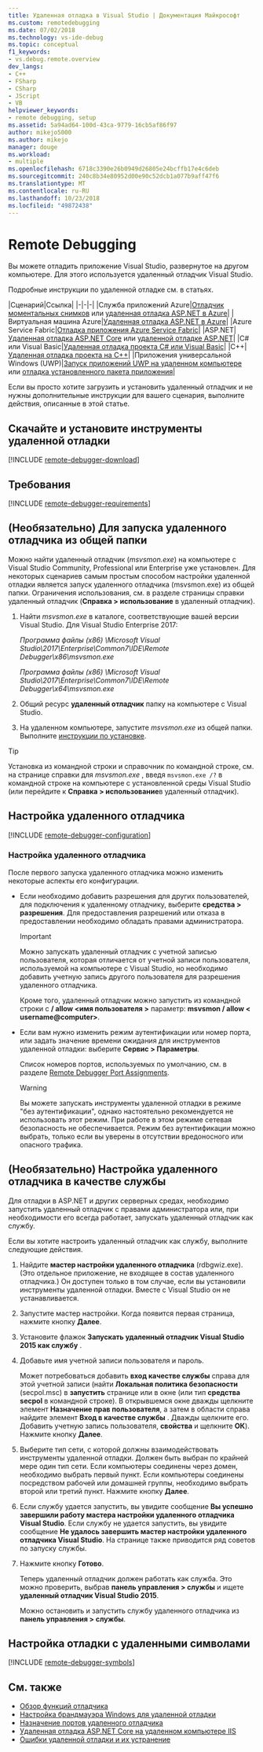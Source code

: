 ```yaml
---
title: Удаленная отладка в Visual Studio | Документация Майкрософт
ms.custom: remotedebugging
ms.date: 07/02/2018
ms.technology: vs-ide-debug
ms.topic: conceptual
f1_keywords:
- vs.debug.remote.overview
dev_langs:
- C++
- FSharp
- CSharp
- JScript
- VB
helpviewer_keywords:
- remote debugging, setup
ms.assetid: 5a94ad64-100d-43ca-9779-16cb5af86f97
author: mikejo5000
ms.author: mikejo
manager: douge
ms.workload:
- multiple
ms.openlocfilehash: 6718c3390e26b0949d26805e24bcffb17e4c6deb
ms.sourcegitcommit: 240c8b34e80952d00e90c52dcb1a077b9aff47f6
ms.translationtype: MT
ms.contentlocale: ru-RU
ms.lasthandoff: 10/23/2018
ms.locfileid: "49872438"
---
```

# <a name="remote-debugging"></a>Remote Debugging
Вы можете отладить приложение Visual Studio, развернутое на другом компьютере. Для этого используется удаленный отладчик Visual Studio.

Подробные инструкции по удаленной отладке см. в статьях.

|Сценарий|Ссылка|
|-|-|-|
|Служба приложений Azure|[Отладчик моментальных снимков](../debugger/debug-live-azure-applications.md) или [удаленная отладка ASP.NET в Azure](../debugger/remote-debugging-azure.md)|
|Виртуальная машина Azure|[Удаленная отладка ASP.NET в Azure](../debugger/remote-debugging-azure.md)|
|Azure Service Fabric|[Отладка приложения Azure Service Fabric](/azure/service-fabric/service-fabric-debugging-your-application#debug-a-remote-service-fabric-application)|
|ASP.NET|[Удаленная отладка ASP.NET Core](../debugger/remote-debugging-aspnet-on-a-remote-iis-computer.md) или [удаленной отладке ASP.NET](../debugger/remote-debugging-aspnet-on-a-remote-iis-7-5-computer.md)|
|C# или Visual Basic|[Удаленная отладка проекта C# или Visual Basic](../debugger/remote-debugging-csharp.md)|
|C++|[Удаленная отладка проекта на C++](../debugger/remote-debugging-cpp.md)|
|Приложения универсальной Windows (UWP)|[Запуск приложений UWP на удаленном компьютере](../debugger/run-windows-store-apps-on-a-remote-machine.md) или [отладка установленного пакета приложения](../debugger/debug-installed-app-package.md)|

Если вы просто хотите загрузить и установить удаленный отладчик и не нужны дополнительные инструкции для вашего сценария, выполните действия, описанные в этой статье.

## <a name="download-and-install-the-remote-tools"></a>Скачайте и установите инструменты удаленной отладки

[!INCLUDE [remote-debugger-download](../debugger/includes/remote-debugger-download.md)]

## <a name="requirements_msvsmon"></a> Требования

[!INCLUDE [remote-debugger-requirements](../debugger/includes/remote-debugger-requirements.md)]

## <a name="fileshare_msvsmon"></a> (Необязательно) Для запуска удаленного отладчика из общей папки

Можно найти удаленный отладчик (*msvsmon.exe*) на компьютере с Visual Studio Community, Professional или Enterprise уже установлен. Для некоторых сценариев самым простым способом настройки удаленной отладки является запуск удаленного отладчика (msvsmon.exe) из общей папки. Ограничения использования, см. в разделе страницы справки удаленный отладчик (**Справка > использование** в удаленный отладчик).

1. Найти *msvsmon.exe* в каталоге, соответствующие вашей версии Visual Studio. Для Visual Studio Enterprise 2017:

      *Программа файлы (x86) \Microsoft Visual Studio\2017\Enterprise\Common7\IDE\Remote Debugger\x86\msvsmon.exe*

      *Программа файлы (x86) \Microsoft Visual Studio\2017\Enterprise\Common7\IDE\Remote Debugger\x64\msvsmon.exe*

2. Общий ресурс **удаленный отладчик** папку на компьютере с Visual Studio.

3. На удаленном компьютере, запустите *msvsmon.exe* из общей папки. Выполните [инструкции по установке](#bkmk_setup).

> [!TIP]
> Установка из командной строки и справочник по командной строке, см. на странице справки для *msvsmon.exe* , введя ``msvsmon.exe /?`` в командной строке на компьютере с установленной среды Visual Studio (или перейдите к **Справка > использование**в удаленный отладчик).

## <a name="bkmk_setup"></a> Настройка удаленного отладчика

[!INCLUDE [remote-debugger-configuration](../debugger/includes/remote-debugger-configuration.md)]

### <a name="configure_msvsmon"></a> Настройка удаленного отладчика
После первого запуска удаленного отладчика можно изменить некоторые аспекты его конфигурации.

-   Если необходимо добавить разрешения для других пользователей, для подключения к удаленному отладчику, выберите **средства > разрешения**. Для предоставления разрешений или отказа в предоставлении необходимо обладать правами администратора.

     > [!IMPORTANT]
     > Можно запускать удаленный отладчик с учетной записью пользователя, которая отличается от учетной записи пользователя, используемой на компьютере с Visual Studio, но необходимо добавить учетную запись другого пользователя для разрешения удаленного отладчика.

     Кроме того, удаленный отладчик можно запустить из командной строки с **/ allow \<имя пользователя >** параметр: **msvsmon / allow \< username@computer>**.

-   Если вам нужно изменить режим аутентификации или номер порта, или задать значение времени ожидания для инструментов удаленной отладки: выберите **Сервис > Параметры**.

     Список номеров портов, используемых по умолчанию, см. в разделе [Remote Debugger Port Assignments](../debugger/remote-debugger-port-assignments.md).

     > [!WARNING]
     >  Вы можете запускать инструменты удаленной отладки в режиме "без аутентификации", однако настоятельно рекомендуется не использовать этот режим. При работе в этом режиме сетевая безопасность не обеспечивается. Режим без аутентификации можно выбрать, только если вы уверены в отсутствии вредоносного или опасного трафика.

##  <a name="bkmk_configureService"></a> (Необязательно) Настройка удаленного отладчика в качестве службы
Для отладки в ASP.NET и других серверных средах, необходимо запустить удаленный отладчик с правами администратора или, при необходимости его всегда работает, запускать удаленный отладчик как службу.

 Если вы хотите настроить удаленный отладчик как службу, выполните следующие действия.

1. Найдите **мастер настройки удаленного отладчика** (rdbgwiz.exe). (Это отдельное приложение, не входящее в состав удаленного отладчика.) Он доступен только в том случае, если вы установили инструменты удаленной отладки. Вместе с Visual Studio он не устанавливается.

2. Запустите мастер настройки. Когда появится первая страница, нажмите кнопку **Далее**.

3. Установите флажок **Запускать удаленный отладчик Visual Studio 2015 как службу** .

4. Добавьте имя учетной записи пользователя и пароль.

    Может потребоваться добавить **вход качестве службы** справа для этой учетной записи (найти **Локальная политика безопасности** (secpol.msc) в **запустить** странице или в окне (или тип  **средства secpol** в командной строке). В открывшемся окне дважды щелкните элемент **Назначение прав пользователя**, а затем в области справа найдите элемент **Вход в качестве службы** . Дважды щелкните его. Добавить учетную запись пользователя, **свойства** и щелкните **ОК**). Нажмите кнопку **Далее**.

5. Выберите тип сети, с которой должны взаимодействовать инструменты удаленной отладки. Должен быть выбран по крайней мере один тип сети. Если компьютеры соединены через домен, необходимо выбрать первый пункт. Если компьютеры соединены посредством рабочей или домашней группы, необходимо выбрать второй или третий пункт. Нажмите кнопку **Далее**.

6. Если службу удается запустить, вы увидите сообщение **Вы успешно завершили работу мастера настройки удаленного отладчика Visual Studio**. Если службу не удается запустить, вы увидите сообщение **Не удалось завершить мастер настройки удаленного отладчика Visual Studio**. На странице также приводится ряд советов по запуску службы.

7. Нажмите кнопку **Готово**.

   Теперь удаленный отладчик должен работать как служба. Это можно проверить, выбрав **панель управления > службы** и ищете **удаленный отладчик Visual Studio 2015**.

   Можно остановить и запустить службу удаленного отладчика из **панель управления > службы**.

## <a name="set-up-debugging-with-remote-symbols"></a>Настройка отладки с удаленными символами

[!INCLUDE [remote-debugger-symbols](../debugger/includes/remote-debugger-symbols.md)]

## <a name="see-also"></a>См. также

- [Обзор функций отладчика](../debugger/debugger-feature-tour.md)
- [Настройка брандмауэра Windows для удаленной отладки](../debugger/configure-the-windows-firewall-for-remote-debugging.md)
- [Назначение портов удаленного отладчика](../debugger/remote-debugger-port-assignments.md)
- [Удаленная отладка ASP.NET Core на удаленном компьютере IIS](../debugger/remote-debugging-aspnet-on-a-remote-iis-computer.md)
- [Ошибки удаленной отладки и их устранение](../debugger/remote-debugging-errors-and-troubleshooting.md)